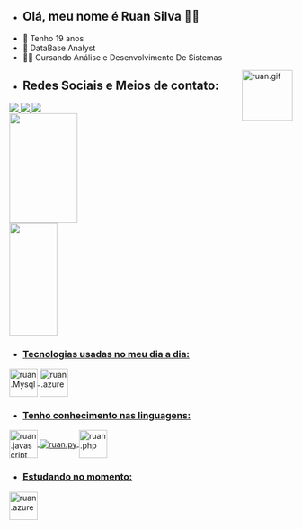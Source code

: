 - ## Olá, meu nome é Ruan Silva 👨‍💻 
- 📆 Tenho 19 anos
- 💼 DataBase Analyst
- 👨‍🎓 Cursando Análise e Desenvolvimento De Sistemas
<img align="right" alt="ruan.gif" height="90" width="90" src="https://cdn.discordapp.com/attachments/1108661950222712835/1108668242500800522/20230518_051031.gif">

- ## Redes Sociais e Meios de contato:
<div>
<a href="https://instagram.com/ruan.code" target="_blank"><img src="https://img.shields.io/badge/Instagram-0D1117?style=for-the-badge&logo=instagram&logoColor=E4405F">
<a href="https://discord.com/users/666523619551215648" target="_blank"><img src="https://img.shields.io/badge/discord-0D1117?style=for-the-badge&logo=discord&logoColor=7289DA">
<a href="ruuansilvaa007@gmail.com" target="_blank"><img src="https://img.shields.io/badge/Gmail-0D1117?style=for-the-badge&logo=gmail&logoColor=D14836">
</div>
<div>
<a href="htpps://github.com/ruansilvacode">
<img width="49%" height="195px" src="https://github-readme-stats.vercel.app/api?username=ruansilvacodes&amp;show_icons=true&amp;count_private=true&amp;hide_border=true&amp;title_color=006f4c&amp;icon_color=006f4c&amp;text_color=c9d1d9&amp;bg_color=0d1117" style="max-width: 100%;">
<img width="41%" height="200px" src="https://github-readme-stats.vercel.app/api/top-langs/?username=ruansilvacode&amp;layout=compact&amp;hide_border=true&amp;title_color=006f4c&amp;text_color=ff91a4&amp;bg_color=0d1117" style="max-width: 100%;">
</div>
 
- ### Tecnologias usadas no meu dia a dia:
<div style="display: inline_block">
<img align="center" alt="ruan.Mysql" <img src="https://cdn.jsdelivr.net/gh/devicons/devicon@latest/icons/mysql/mysql-original-wordmark.svg" width="50">
<img align="center" alt="ruan.azure" <img src="https://cdn.jsdelivr.net/gh/devicons/devicon@latest/icons/azuresqldatabase/azuresqldatabase-original.svg" width="50"
 </div>
 
- ### Tenho conhecimento nas linguagens:
<div style="display inline_block">
<img align="center" alt="ruan.javascript" <img src="https://cdn.jsdelivr.net/gh/devicons/devicon@latest/icons/javascript/javascript-original.svg" width="50">
<img align="center" alt="ruan.py" src="https://img.shields.io/badge/Python-0D1117?style=for-the-badge&logo=python&logoColor=F7DF1E">
<img align="center" alt="ruan.php" <img src="https://cdn.jsdelivr.net/gh/devicons/devicon@latest/icons/php/php-original.svg" width="50">

</div>
 
- ### Estudando no momento:
<div style="display: inline_block">
<img align="center" alt="ruan.azure" <img src="https://cdn.jsdelivr.net/gh/devicons/devicon@latest/icons/azuresqldatabase/azuresqldatabase-original.svg" width="50">

</div>

 ##
